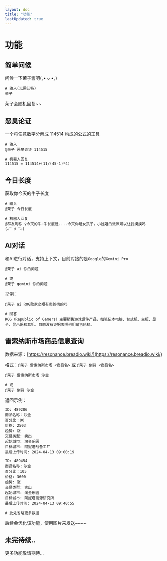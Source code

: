 ```yaml
---
layout: doc
title: "功能"
lastUpdated: true
---
```


# 功能

## 简单问候
问候一下茉子酱吧(„• ᴗ •„)

```shell
# 输入(无需艾特)
茉子
```

茉子会随机回复~~

## 恶臭论证
一个将任意数字分解成 114514 构成的公式的工具

```shell
# 输入
@茉子 恶臭论证 114515

# 机器人回复
114515 = 114514+(11/(45-1)*4)
```

## 今日长度
获取你今天的牛子长度

```shell
# 输入
@茉子 今日长度

# 机器人回复
@群友昵称 ♀今天的牛~牛长度是....今天你是女孩子，小姐姐的派派可以让我摸摸吗
(๑‾ ꇴ ‾๑)
```

## AI对话
和AI进行对话，支持上下文，目前对接的是`Google`的`Gemini Pro`

```shell
@茉子 ai 你的问题

# 或
@茉子 gemini 你的问题
```

举例：
```shell
@茉子 ai ROG败家之眼有卖轮椅的吗

# 回答
ROG（Republic of Gamers）主要销售游戏硬件产品，如笔记本电脑、台式机、主板、显卡、显示器和耳机。目前没有证据表明他们销售轮椅。
```
## 雷索纳斯市场商品信息查询

数据来源：[https://resonance.breadio.wiki/](https://resonance.breadio.wiki/)

格式：`@茉子 雷索纳斯市场 <商品名>` 或 `@茉子 倒货 <商品名>`

```shell
@茉子 雷索纳斯市场 沙金

# 或
@茉子 倒货 沙金
```

返回示例：
```shell
ID: 489206
商品名称：沙金
百分比：90
价格: 2503
趋势: 涨
交易类型: 卖出
起始城市: 淘金乐园
目标城市: 阿妮塔战备工厂
最后上传时间: 2024-04-13 09:00:19

ID: 489454
商品名称：沙金
百分比：105
价格: 3600
趋势: 涨
交易类型: 卖出
起始城市: 淘金乐园
目标城市: 阿妮塔能源研究所
最后上传时间: 2024-04-13 09:40:55

# 此处省略更多数据
```

后续会优化该功能，使用图片来发送~~~~

## 未完待续..
更多功能敬请期待...